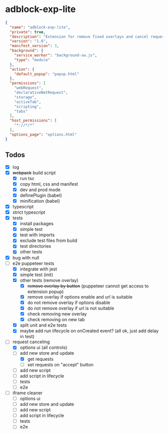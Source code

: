 # adblock-exp-lite

```json
{
  "name": "adblock-exp-lite",
  "private": true,
  "description": "Extension for remove fixed overlays and cancel requests",
  "version": "1.0",
  "manifest_version": 3,
  "background": {
    "service_worker": "background-sw.js",
    "type": "module"
  },
  "action": {
    "default_popup": "popup.html"
  },
  "permissions": [
    "webRequest",
    "declarativeNetRequest",
    "storage",
    "activeTab",
    "scripting",
    "tabs"
  ],
  "host_permissions": [
    "*://*/*"
  ],
  "options_page": "options.html"
}

```

## Todos
- [x] log
- [x] ~~webpack~~ build script
  - [x] run tsc 
  - [x] copy html, css and manifest
  - [x] dev and prod mode
  - [x] definePlugin (babel)
  - [x] minification (babel)
- [x] typescript
- [x] strict typescript
- [x] tests
  - [x] install packages
  - [x] simple test
  - [x] test with imports
  - [x] exclude test files from build
  - [x] test directories
  - [x] other tests
- [x] bug with null
- [ ] e2e puppeteer tests
  - [x] integrate with jest
  - [x] simple test (init)
  - [x] other tests (remove overlay)
    - [x] ~~remove overlay by button~~ (puppeteer cannot get access to extension popup)
    - [x] remove overlay if options enable and url is suitable
    - [x] do not remove overlay if options disable
    - [x] do not remove overlay if url is not suitable
    - [x] check removing new overlay
    - [x] check removing on new tab
  - [x] split unit and e2e tests
  - [x] maybe add run lifecycle on onCreated event? (all ok, just add delay in test)
- [ ] request canceling
  - [x] options ui (all controls)
  - [ ] add new store and update
    - [x] get requests
    - [ ] set requests on "accept" button
  - [ ] add new script
  - [ ] add script in lifecycle
  - [ ] tests
  - [ ] e2e
- [ ] iframe cleaner
  - [ ] options ui
  - [ ] add new store and update
  - [ ] add new script
  - [ ] add script in lifecycle
  - [ ] tests
  - [ ] e2e
